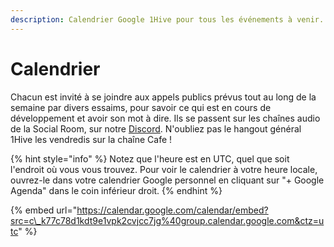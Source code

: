 ```yaml
---
description: Calendrier Google 1Hive pour tous les événements à venir.
---
```


# Calendrier

Chacun est invité à se joindre aux appels publics prévus tout au long de la semaine par divers essaims, pour savoir ce qui est en cours de développement et avoir son mot à dire. Ils se passent sur les chaînes audio de la Social Room, sur notre [Discord](discord.md). N'oubliez pas le hangout général 1Hive les vendredis sur la chaîne Cafe !

{% hint style="info" %}
Notez que l'heure est en UTC, quel que soit l'endroit où vous vous trouvez. Pour voir le calendrier à votre heure locale, ouvrez-le dans votre calendrier Google personnel en cliquant sur "+ Google Agenda" dans le coin inférieur droit.
{% endhint %}

{% embed url="https://calendar.google.com/calendar/embed?src=c\_k77c78d1kdt9e1vpk2cvjcc7jg%40group.calendar.google.com&ctz=utc" %}

